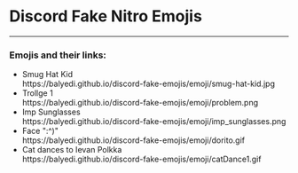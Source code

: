 <h1>Discord Fake Nitro Emojis</h1>
<hr>
<h3>Emojis and their links:</h3>
<ul>
<li>Smug Hat Kid<br>https://balyedi.github.io/discord-fake-emojis/emoji/smug-hat-kid.jpg</li>
<li>Trollge 1<br>https://balyedi.github.io/discord-fake-emojis/emoji/problem.png</li>
<li>Imp Sunglasses<br>https://balyedi.github.io/discord-fake-emojis/emoji/imp_sunglasses.png</li>
<li>Face ":^)"<br>https://balyedi.github.io/discord-fake-emojis/emoji/dorito.gif</li>
<li>Cat dances to Ievan Polkka<br>https://balyedi.github.io/discord-fake-emojis/emoji/catDance1.gif</li>
</ul>
